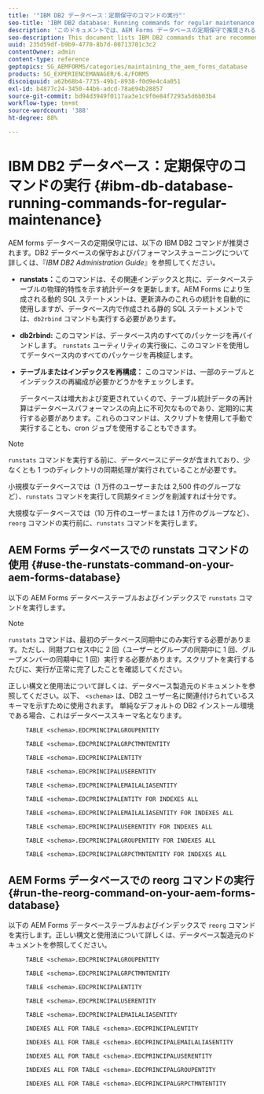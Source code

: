 ```yaml
---
title: '"IBM DB2 データベース：定期保守のコマンドの実行"'
seo-title: 'IBM DB2 database: Running commands for regular maintenance'
description: 'このドキュメントでは、AEM Forms データベースの定期保守で推奨される IBM DB2 コマンドの一覧を示します。 '
seo-description: This document lists IBM DB2 commands that are recommended for regular maintenance of your AEM forms database.
uuid: 235d59df-b9b9-4770-8b7d-00713701c3c2
contentOwner: admin
content-type: reference
geptopics: SG_AEMFORMS/categories/maintaining_the_aem_forms_database
products: SG_EXPERIENCEMANAGER/6.4/FORMS
discoiquuid: a62b68b4-7735-49b1-8938-f0d9e4c4a051
exl-id: b4877c24-3450-44b6-adcd-78a694b28857
source-git-commit: bd94d3949f0117aa3e1c9f0e84f7293a5d6b03b4
workflow-type: tm+mt
source-wordcount: '388'
ht-degree: 88%

---
```


# IBM DB2 データベース：定期保守のコマンドの実行 {#ibm-db-database-running-commands-for-regular-maintenance}

AEM forms データベースの定期保守には、以下の IBM DB2 コマンドが推奨されます。DB2 データベースの保守およびパフォーマンスチューニングについて詳しくは、『*IBM DB2 Administration Guide*』を参照してください。

* **runstats：**&#x200B;このコマンドは、その関連インデックスと共に、データベーステーブルの物理的特性を示す統計データを更新します。AEM Forms により生成される動的 SQL ステートメントは、更新済みのこれらの統計を自動的に使用しますが、データベース内で作成される静的 SQL ステートメントでは、`db2rbind` コマンドも実行する必要があります。
* **db2rbind:** このコマンドは、データベース内のすべてのパッケージを再バインドします。 `runstats` ユーティリティの実行後に、このコマンドを使用してデータベース内のすべてのパッケージを再検証します。
* **テーブルまたはインデックスを再構成：** このコマンドは、一部のテーブルとインデックスの再編成が必要かどうかをチェックします。

   データベースは増大および変更されていくので、テーブル統計データの再計算はデータベースパフォーマンスの向上に不可欠なものであり、定期的に実行する必要があります。これらのコマンドは、スクリプトを使用して手動で実行することも、cron ジョブを使用することもできます。

>[!NOTE]
>
>`runstats` コマンドを実行する前に、データベースにデータが含まれており、少なくとも 1 つのディレクトリの同期処理が実行されていることが必要です。

小規模なデータベースでは（1 万件のユーザーまたは 2,500 件のグループなど）、`runstats` コマンドを実行して同期タイミングを削減すれば十分です。

大規模なデータベースでは（10 万件のユーザーまたは 1 万件のグループなど）、`reorg` コマンドの実行前に、`runstats` コマンドを実行します。

## AEM Forms データベースでの runstats コマンドの使用 {#use-the-runstats-command-on-your-aem-forms-database}

以下の AEM Forms データベーステーブルおよびインデックスで `runstats` コマンドを実行します。

>[!NOTE]
>
>`runstats` コマンドは、最初のデータベース同期中にのみ実行する必要があります。ただし、同期プロセス中に 2 回（ユーザーとグループの同期中に 1 回、グループメンバーの同期中に 1 回）実行する必要があります。スクリプトを実行するたびに、実行が正常に完了したことを確認してください。

正しい構文と使用法について詳しくは、データベース製造元のドキュメントを参照してください。以下、 `<schema>` は、DB2 ユーザー名に関連付けられているスキーマを示すために使用されます。 単純なデフォルトの DB2 インストール環境である場合、これはデータベーススキーマ名となります。

```as3
     TABLE <schema>.EDCPRINCIPALGROUPENTITY 
  
     TABLE <schema>.EDCPRINCIPALGRPCTMNTENTITY 
  
     TABLE <schema>.EDCPRINCIPALENTITY 
  
     TABLE <schema>.EDCPRINCIPALUSERENTITY 
  
     TABLE <schema>.EDCPRINCIPALEMAILALIASENTITY 
  
     TABLE <schema>.EDCPRINCIPALENTITY FOR INDEXES ALL 
  
     TABLE <schema>.EDCPRINCIPALEMAILALIASENTITY FOR INDEXES ALL 
  
     TABLE <schema>.EDCPRINCIPALUSERENTITY FOR INDEXES ALL 
  
     TABLE <schema>.EDCPRINCIPALGROUPENTITY FOR INDEXES ALL 
  
     TABLE <schema>.EDCPRINCIPALGRPCTMNTENTITY FOR INDEXES ALL
```

## AEM Forms データベースでの reorg コマンドの実行 {#run-the-reorg-command-on-your-aem-forms-database}

以下の AEM Forms データベーステーブルおよびインデックスで `reorg` コマンドを実行します。正しい構文と使用法について詳しくは、データベース製造元のドキュメントを参照してください。

```as3
     TABLE <schema>.EDCPRINCIPALGROUPENTITY 
  
     TABLE <schema>.EDCPRINCIPALGRPCTMNTENTITY 
  
     TABLE <schema>.EDCPRINCIPALENTITY 
  
     TABLE <schema>.EDCPRINCIPALUSERENTITY 
  
     TABLE <schema>.EDCPRINCIPALEMAILALIASENTITY 
  
     INDEXES ALL FOR TABLE <schema>.EDCPRINCIPALENTITY 
  
     INDEXES ALL FOR TABLE <schema>.EDCPRINCIPALEMAILALIASENTITY 
  
     INDEXES ALL FOR TABLE <schema>.EDCPRINCIPALUSERENTITY 
  
     INDEXES ALL FOR TABLE <schema>.EDCPRINCIPALGROUPENTITY 
  
     INDEXES ALL FOR TABLE <schema>.EDCPRINCIPALGRPCTMNTENTITY
```
